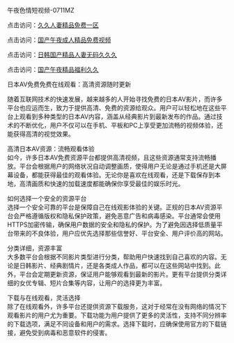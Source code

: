 午夜色情短视频-0711MZ  

点击访问：<a href="https://heiliaowzu4ur.pages.dev">久久人妻精品免费一区</a>  

点击访问：<a href="ttps://heiliaoxqkkct.pages.dev">国产午夜成人精品免费视频</a>  

点击访问：<a href="https://heiliaoll4qsx.pages.dev">日韩国产精品人妻无码久久久</a>  

点击访问：<a href="https://heiliaozj3tjd.pages.dev">国产午夜精品福利久久</a>  

日本AV免费免费在线观看：高清资源随时更新  

随着互联网技术的快速发展，越来越多的人开始寻找免费的日本AV影片，而许多平台也应运而生，致力于提供高清、免费的资源给观众。用户可以轻松地在这些平台上观看到多种类型的日本AV内容，涵盖从经典影片到最新发布的作品。通过技术的不断优化，用户不仅可以在手机、平板和PC上享受更加流畅的视频体验，还能获得高清的视觉效果。  

高清日本AV资源：流畅观看体验  
如今，许多日本AV免费资源平台都提供高清视频，且这些资源通常支持流畅播放。平台会根据用户的网络状况自动调整画质，使得用户无论是通过手机还是大屏幕设备，都能获得最佳的观看体验。无论你是喜欢在线观看，还是下载保存到本地，高清画质和快速的加载速度都能确保你享受最佳的娱乐时光。  

如何选择一个安全的资源平台  
选择一个安全可靠的平台是保障自己在线观影体验的关键。正规的日本AV资源平台会严格遵循版权和隐私保护政策，避免恶意广告和病毒感染。平台通常会使用HTTPS加密传输，确保用户数据的安全和隐私的保护。为了避免因选择低质量平台带来的不良体验，用户应优先选择那些信誉好、平台安全、用户评价高的网站。  

分类详细，资源丰富  
大多数平台会根据不同影片类型进行分类，帮助用户快速找到自己喜欢的内容。无论是日韩影片、经典剧情片，还是各类成人作品，都可以在这些网站中找到。此外，平台会定期更新资源，保证用户能够观看到最新的影片。更有平台提供分类详细的女优专辑、短片合集等内容，让用户的选择更为丰富。  

下载与在线观看，灵活选择  
除了在线观看外，许多平台还提供资源下载服务，这对于经常在没有网络的情况下观看影片的用户尤为重要。下载功能为用户提供了更多的灵活性，支持不同分辨率的下载选项，满足不同设备和用户的需求。选择下载时，应确保使用官方的下载链接，避免受到病毒和恶意软件的侵害。  


<span style="display:none;">[Canonical link]( https://github.com/gmz20250711/rbriben15)</span>
